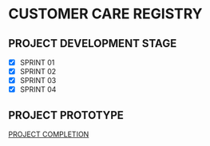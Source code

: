 # CUSTOMER CARE REGISTRY
## PROJECT DEVELOPMENT STAGE
- [x] SPRINT 01
- [x] SPRINT 02
- [x] SPRINT 03
- [x] SPRINT 04

## PROJECT PROTOTYPE
[PROJECT COMPLETION](http://169.51.204.222:31224/)


